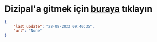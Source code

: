# Dizipal'a gitmek için [buraya](None) tıklayın
    
```json
{
    "last_update": "28-08-2023 09:40:35",
    "url": "None"
}
```